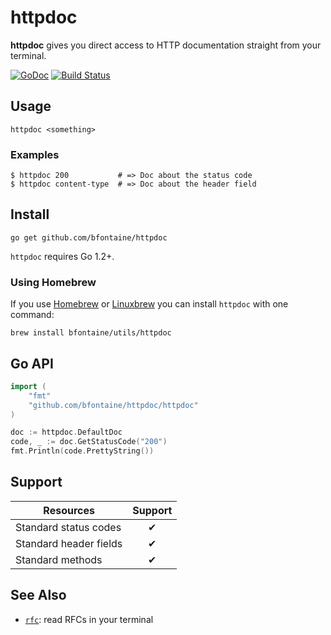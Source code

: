# httpdoc

**httpdoc** gives you direct access to HTTP documentation straight from
your terminal.

[![GoDoc](https://godoc.org/github.com/bfontaine/httpdoc?status.svg)](https://godoc.org/github.com/bfontaine/httpdoc)
[![Build Status](https://travis-ci.org/bfontaine/httpdoc.svg?branch=master)](https://travis-ci.org/bfontaine/httpdoc)

## Usage

    httpdoc <something>

### Examples

    $ httpdoc 200           # => Doc about the status code
    $ httpdoc content-type  # => Doc about the header field

## Install

    go get github.com/bfontaine/httpdoc

`httpdoc` requires Go 1.2+.

### Using Homebrew

If you use [Homebrew](http://brew.sh) or [Linuxbrew](http://linuxbrew.sh/) you
can install `httpdoc` with one command:

```
brew install bfontaine/utils/httpdoc
```

## Go API

```go
import (
    "fmt"
    "github.com/bfontaine/httpdoc/httpdoc"
)

doc := httpdoc.DefaultDoc
code, _ := doc.GetStatusCode("200")
fmt.Println(code.PrettyString())
```

## Support

| Resources                    | Support |
|------------------------------|:-------:|
| Standard status codes        | ✔       |
| Standard header fields       | ✔       |
| Standard methods             | ✔       |

## See Also

* [`rfc`][rfc-cli]: read RFCs in your terminal

[rfc-cli]: https://github.com/bfontaine/rfc#rfc

